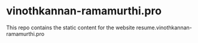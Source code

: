# vinothkannan-ramamurthi.pro
This repo contains the static content for the website resume.vinothkannan-ramamurthi.pro